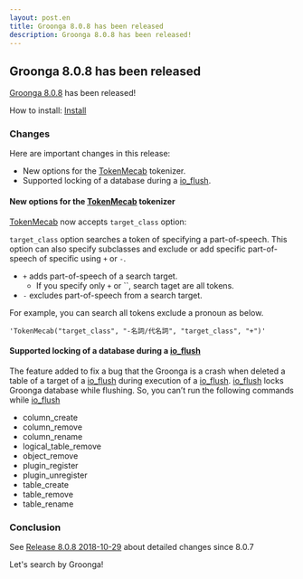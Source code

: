 ```yaml
---
layout: post.en
title: Groonga 8.0.8 has been released
description: Groonga 8.0.8 has been released!
---
```


## Groonga 8.0.8 has been released

[Groonga 8.0.8](/docs/news.html#release-8-0-8) has been released!

How to install: [Install](/docs/install.html)

### Changes

Here are important changes in this release:

* New options for the [TokenMecab](/docs/reference/tokenizers#tokenmecab) tokenizer.
* Supported locking of a database during a [io_flush](/docs/reference/commands/io_flush).

#### New options for the [TokenMecab](/docs/reference/tokenizers#tokenmecab) tokenizer

[TokenMecab](/docs/reference/tokenizers#tokenmecab) now accepts `target_class` option:

`target_class` option searches a token of specifying a part-of-speech.
This option can also specify subclasses and exclude or add specific part-of-speech of specific using `+` or `-`.

 * `+` adds part-of-speech of a search target.
   * If you specify only `+` or ``, search taget are all tokens.
 * `-` excludes part-of-speech from a search target.


For example, you can search all tokens exclude a pronoun as below.

`'TokenMecab("target_class", "-名詞/代名詞", "target_class", "+")'`

#### Supported locking of a database during a [io_flush](/docs/reference/commands/io_flush)

The feature added to fix a bug that the Groonga is a crash when deleted a table of a target of a [io_flush](/docs/reference/commands/io_flush) during execution of a [io_flush](/docs/reference/commands/io_flush).
[io_flush](/docs/reference/commands/io_flush) locks Groonga database while flushing. So, you can’t run the following commands while [io_flush](/docs/reference/commands/io_flush)

 * column_create
 * column_remove
 * column_rename
 * logical_table_remove
 * object_remove
 * plugin_register
 * plugin_unregister
 * table_create
 * table_remove
 * table_rename

### Conclusion

See [Release 8.0.8 2018-10-29](/docs/news.html#release-8-0-8) about detailed changes since 8.0.7

Let's search by Groonga!
